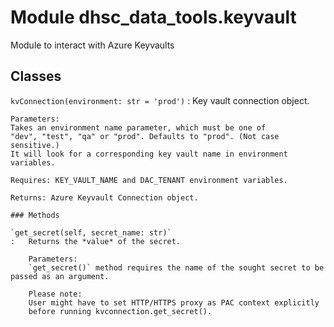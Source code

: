 Module dhsc_data_tools.keyvault
===============================
Module to interact with Azure Keyvaults

Classes
-------

`kvConnection(environment: str = 'prod')`
:   Key vault connection object.
    
    Parameters:
    Takes an environment name parameter, which must be one of
    "dev", "test", "qa" or "prod". Defaults to "prod". (Not case sensitive.)
    It will look for a corresponding key vault name in environment variables.
    
    Requires: KEY_VAULT_NAME and DAC_TENANT environment variables.
    
    Returns: Azure Keyvault Connection object.

    ### Methods

    `get_secret(self, secret_name: str)`
    :   Returns the *value* of the secret.
        
        Parameters:
        `get_secret()` method requires the name of the sought secret to be passed as an argument.
        
        Please note:
        User might have to set HTTP/HTTPS proxy as PAC context explicitly
        before running kvconnection.get_secret().